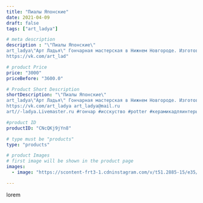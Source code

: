 ```yaml
---
title: "Пиалы Японские"
date: 2021-04-09
draft: false
tags: ["art_ladya"]

# meta description
description : "\"Пиалы Японские\" 
art_ladya\"Арт Ладья\" Гончарная мастерская в Нижнем Новгороде. Изготовление керамики и мастер//-классы по обучению. 
https://vk.com/art_lad"

# product Price
price: "3000"
priceBefore: "3600.0"

# Product Short Description
shortDescription: "\"Пиалы Японские\" 
art_ladya\"Арт Ладья\" Гончарная мастерская в Нижнем Новгороде. Изготовление керамики и мастер//-классы по обучению. 
https://vk.com/art_ladya art_ladya@mail.ru 
art//-ladya.Livemaster.ru #гончар #исскуство #potter #керамикадляинтерьера #керамикаручнаяработа #гончарнаямастерская #керамиканазаказ #handmade #посудаизглины #керамика #гончарнаяпосуда #эксклюзивнаякерамика #dishes #decor #ceramicar #mug #claygoods #tankard #earthenware #ceramic #design #пиалы #magic #японскиепиалы #ceramicart #pint #clay #авторскаякерамика"

#product ID
productID: "CNcQKj9jYn8"

# type must be "products"
type: "products"

# product Images
# first image will be shown in the product page
images:
  - image: "https://scontent-frt3-1.cdninstagram.com/v/t51.2885-15/e35/170306376_3641596399296914_5897136223882166231_n.jpg?se=7&_nc_ht=scontent-frt3-1.cdninstagram.com&_nc_cat=102&_nc_ohc=gJzMbYhiALsAX8rGbgQ&edm=APU89FABAAAA&ccb=7-4&oh=7ea1281d2b45f6562f63b85e29860589&oe=612B01F1&_nc_sid=86f79a&ig_cache_key=MjU0Nzk4MjU4MzczNzQ1MzA1Mg%3D%3D.2-ccb7-4"

---
```

lorem
